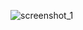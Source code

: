 

![screenshot_1](https://user-images.githubusercontent.com/38188753/48021931-40c53000-e153-11e8-832f-9cbb1ab929a6.png)



